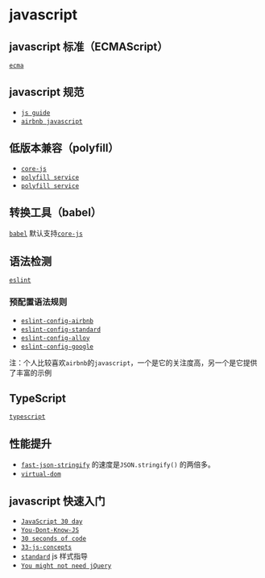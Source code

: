 # javascript

## javascript 标准（ECMAScript）

[` ecma `](https://github.com/tc39/ecma262)

## javascript 规范

* [` js guide `](https://github.com/bevacqua/js)
* [` airbnb javascript `](https://github.com/airbnb/javascript)

## 低版本兼容（polyfill）

* [` core-js `](https://github.com/zloirock/core-js)
* [` polyfill service `](https://github.com/Financial-Times/polyfill-service)
* [` polyfill service `](https://github.com/Financial-Times/polyfill-service)

## 转换工具（babel）

[` babel `](https://github.com/babel/babel) 默认支持[` core-js `](https://babeljs.io/docs/en/babel-runtime-corejs2)

## 语法检测

[` eslint `](https://github.com/eslint/eslint)

### 预配置语法规则

* [` eslint-config-airbnb `](https://github.com/airbnb/javascript)
* [` eslint-config-standard `](https://github.com/standard/eslint-config-standard)
* [` eslint-config-alloy `](https://github.com/AlloyTeam/eslint-config-alloy)
* [` eslint-config-google `](https://github.com/google/eslint-config-google)

注：个人比较喜欢` airbnb `的` javascript `，一个是它的关注度高，另一个是它提供了丰富的示例

## TypeScript

[` typescript `](https://github.com/Microsoft/TypeScript)

## 性能提升

* [` fast-json-stringify `](https://github.com/fastify/fast-json-stringify) 的速度是` JSON.stringify() ` 的两倍多。
* [` virtual-dom `](https://github.com/Matt-Esch/virtual-dom)

## javascript 快速入门

* [` JavaScript 30 day `](https://github.com/wesbos/JavaScript30)
* [` You-Dont-Know-JS `](https://github.com/getify/You-Dont-Know-JS)
* [` 30 seconds of code `](https://github.com/30-seconds/30-seconds-of-code)
* [` 33-js-concepts `](https://github.com/leonardomso/33-js-concepts)
* [` standard `](https://github.com/standard/standard) js 样式指导
* [` You might not need jQuery `](http://youmightnotneedjquery.com/)

